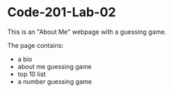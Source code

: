 # Code-201-Lab-02

This is an "About Me" webpage with a guessing game.

The page contains:

- a bio
- about me guessing game
- top 10 list
- a number guessing game